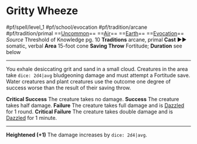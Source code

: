 # Gritty Wheeze
#pf/spell/level_1 #pf/school/evocation #pf/tradition/arcane #pf/tradition/primal
==[Uncommon](../../../Traits/Uncommon.md)== ==[Air](../../../Traits/Air.md)== ==[Earth](../../../Traits/Earth.md)== ==[Evocation](../../../Traits/Evocation.md)==
*Source* Threshold of Knowledge pg. 10
**Traditions** arcane, primal
**Cast** ►► somatic, verbal
**Area** 15-foot cone
**Saving Throw** Fortitude; **Duration** see below

---
You exhale desiccating grit and sand in a small cloud. Creatures in the area take `dice: 2d4|avg` bludgeoning damage and must attempt a Fortitude save. Water creatures and plant creatures use the outcome one degree of success worse than the result of their saving throw.

**Critical Success** The creature takes no damage.
**Success** The creature takes half damage.
**Failure** The creature takes full damage and is [Dazzled](../../../Conditions/Dazzled.md) for 1 round.
**Critical Failure** The creature takes double damage and is [Dazzled](../../../Conditions/Dazzled.md) for 1 minute.

---
**Heightened (+1)** The damage increases by `dice: 2d4|avg`.